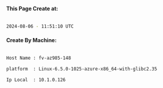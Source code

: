 
   
#### This Page Create at:

```bash

2024-08-06 - 11:51:10 UTC

```

#### Create By Machine:

```bash

Host Name : fv-az985-148

platform  : Linux-6.5.0-1025-azure-x86_64-with-glibc2.35

Ip Local  : 10.1.0.126

```

